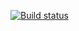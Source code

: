 [![Build status](https://ci.appveyor.com/api/projects/status/m5a4nwaelu79pvjr?svg=true)](https://ci.appveyor.com/project/YudinaKsenia/2-2-selenide)
